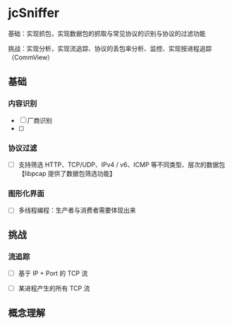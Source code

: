 # jcSniffer

基础：实现抓包，实现数据包的抓取与常见协议的识别与协议的过滤功能

挑战：实现分析，实现流追踪、协议的丢包率分析、监控、实现按进程追踪（CommView）

## 基础

### 内容识别

- [ ] 厂商识别
- [ ] 

### 协议过滤

- [ ]  支持筛选 HTTP、TCP/UDP、IPv4 / v6、ICMP 等不同类型、层次的数据包 【libpcap 提供了数据包筛选功能】

### 图形化界面

- [ ]  多线程编程：生产者与消费者需要体现出来

## 挑战

### 流追踪

- [ ]  基于 IP + Port 的 TCP 流

- [ ]  某进程产生的所有 TCP 流

## 概念理解


